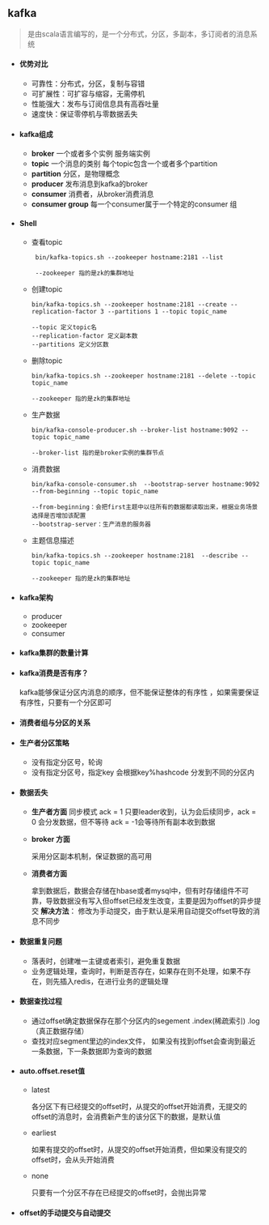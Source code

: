 ## kafka
>  是由scala语言编写的，是一个分布式，分区，多副本，多订阅者的消息系统

- #### 优势对比
  
  - 可靠性：分布式，分区，复制与容错
  - 可扩展性：可扩容与缩容，无需停机
  - 性能强大：发布与订阅信息具有高吞吐量
  - 速度快：保证零停机与零数据丢失
  
- #### kafka组成
  
  - **broker**    一个或者多个实例  服务端实例
  - **topic**      一个消息的类别  每个topic包含一个或者多个partition
  - **partition**    分区，是物理概念
  - **producer**      发布消息到kafka的broker
  - **consumer**    消费者，从broker消费消息
  - **consumer group**     每一个consumer属于一个特定的consumer 组
  
- #### Shell

  - 查看topic

    ```shell
     bin/kafka-topics.sh --zookeeper hostname:2181 --list
     
     --zookeeper 指的是zk的集群地址
    ```

  - 创建topic

    ```shell
    bin/kafka-topics.sh --zookeeper hostname:2181 --create --replication-factor 3 --partitions 1 --topic topic_name
    
    --topic 定义topic名
    --replication-factor 定义副本数
    --partitions 定义分区数
    ```

  - 删除topic

    ```shell
    bin/kafka-topics.sh --zookeeper hostname:2181 --delete --topic topic_name
    
    --zookeeper 指的是zk的集群地址
    ```

  - 生产数据

    ```shell
    bin/kafka-console-producer.sh --broker-list hostname:9092 --topic topic_name
    
    --broker-list 指的是broker实例的集群节点
    ```

  - 消费数据

    ```shell
    bin/kafka-console-consumer.sh  --bootstrap-server hostname:9092 --from-beginning --topic topic_name
    
    --from-beginning：会把first主题中以往所有的数据都读取出来，根据业务场景选择是否增加该配置
    --bootstrap-server：生产消息的服务器
    ```

  - 主题信息描述

    ```shell
    bin/kafka-topics.sh --zookeeper hostname:2181  --describe --topic topic_name
    
    --zookeeper 指的是zk的集群地址
    ```

- #### kafka架构
  
  - producer
  - zookeeper
  - consumer
  
- #### kafka集群的数量计算

- #### kafka消费是否有序？
  
  kafka能够保证分区内消息的顺序，但不能保证整体的有序性 ，如果需要保证有序性，只要有一个分区即可
  
- #### 消费者组与分区的关系

- #### 生产者分区策略
  
  - 没有指定分区号，轮询
  - 没有指定分区号，指定key 会根据key%hashcode 分发到不同的分区内
  
- #### 数据丢失
  
  - **生产者方面**
    同步模式 ack = 1 只要leader收到，认为会后续同步，ack = 0 会分发数据，但不等待 ack = -1会等待所有副本收到数据
    
  - **broker 方面**
  
    采用分区副本机制，保证数据的高可用
  
  - **消费者方面**
    
    拿到数据后，数据会存储在hbase或者mysql中，但有时存储组件不可靠，导致数据没有写入但offset已经发生改变，主要是因为offset的异步提交 
    **解决方法**： 修改为手动提交，由于默认是采用自动提交offset导致的消息不同步
  
- #### 数据重复问题
  
  - 落表时，创建唯一主键或者索引，避免重复数据
  - 业务逻辑处理，查询时，判断是否存在，如果存在则不处理，如果不存在，则先插入redis，在进行业务的逻辑处理
  
- #### 数据查找过程
  
  - 通过offset确定数据保存在那个分区内的segement   .index(稀疏索引) .log（真正数据存储）
  - 查找对应segment里边的index文件， 如果没有找到offset会查询到最近一条数据，下一条数据即为查询的数据  
  
- #### auto.offset.reset值
  
  - latest    
  
    各分区下有已经提交的offset时，从提交的offset开始消费，无提交的offset的消息时，会消费新产生的该分区下的数据，是默认值
  
  - earliest  
  
    如果有提交的offset时，从提交的offset开始消费，但如果没有提交的offset时，会从头开始消费
  
  - none  
  
    只要有一个分区不存在已经提交的offset时，会抛出异常
  
- #### offset的手动提交与自动提交

